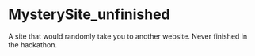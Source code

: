 # MysterySite_unfinished
A site that would randomly take you to another website. Never finished in the hackathon. 
